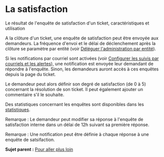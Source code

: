 La satisfaction
===============

Le résultat de l'enquête de satisfaction d'un ticket, caractéristiques
et utilisation

A la clôture d'un ticket, une enquête de satisfaction peut être envoyée
aux demandeurs. La fréquence d'envoi et le délai de déclenchement après
la clôture se paramètre par entité (voir [Déléguer l'administration par
entité](administration_entity_delegation.html "Délégation de certains paramètres d'administration par entité")).

Si les notifications par courriel sont activées (voir [Configurer les
suivis par courriels et les
alertes](config_notification_configuration.html "La configuration générale des notifications se fait depuis le menu Configuration > Notifications > Configurer les suivis par courriels et les alertes;")),
une notification est envoyée leur demandant de répondre à l'enquête.
Sinon, les demandeurs auront accès à ces enquêtes depuis la page du
ticket.

Le demandeur peut alors définir son degré de satisfaction (de 0 à 5)
concernant la résolution de son ticket. Il peut également ajouter un
commentaire s'il le souhaite.

Des statistiques concernant les enquêtes sont disponibles dans les
[statistiques](helpdesk_stat.dita).

Remarque : Le demandeur peut modifier sa réponse à l'enquête de
satisfaction interne dans un délai de 12h suivant sa première réponse.

Remarque : Une notification peut être définie à chaque réponse à une
enquête de satsifaction.

**Sujet parent :** [Pour aller plus
loin](../glpi/helpdesk_advanced.html "Pour aller plus loin")
